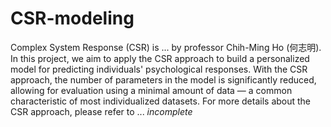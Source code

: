# CSR-modeling
Complex System Response (CSR) is ... by professor Chih-Ming Ho (何志明).
In this project, we aim to apply the CSR approach to build a personalized model for predicting individuals' psychological responses. 
With the CSR approach, the number of parameters in the model is significantly reduced, allowing for evaluation using a minimal amount of data — a common characteristic of most individualized datasets.
For more details about the CSR approach, please refer to ...
*incomplete*
